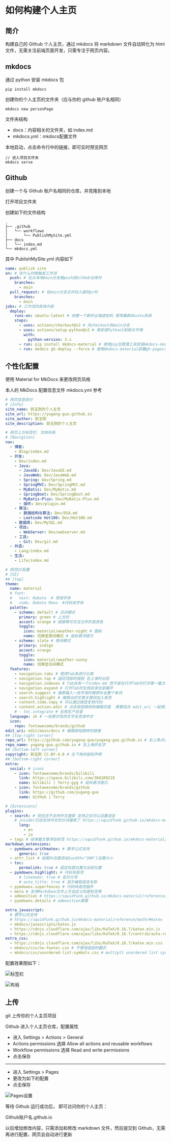# 如何构建个人主页

## 简介

构建自己的 Github 个人主页，通过 mkdocs 将 markdown 文件自动转化为 html 文件，无需关注前端页面开发，只需专注于网页内容。

## mkdocs

通过 python 安装 mkdocs 包

```shell
pip install mkdocs
```

创建你的个人主页的文件夹（应与你的 github 账户名相同）

```shell
mkdocs new personPage
```

文件夹结构

- docs：内容相关的文件夹，如 index.md
- mkdocs.yml：mkdocs配置文件

本地启动，点击命令行中的链接，即可实时预览网页

```shell
// 进入项目文件夹
mkdocs serve
```

## Github

创建一个与 Github 账户名相同的仓库，并克隆到本地

打开项目文件夹

创建如下的文件结构

```
.
├── .github
│   └── workflows
│       └── PublishMySite.yml
├── docs
│   └── index.md
└── mkdocs.yml
```

其中 PublishMySite.yml 内容如下

```yml
name: publish site
on: # 在什么时候触发工作流
  push: # 在从本地main分支被push到GitHub仓库时
    branches:
      - main
  pull_request: # 在main分支合并别人提的pr时
    branches:
      - main
jobs: # 工作流的具体内容
  deploy:
    runs-on: ubuntu-latest # 创建一个新的云端虚拟机 使用最新Ubuntu系统
    steps:
      - uses: actions/checkout@v2 # 先checkout到main分支
      - uses: actions/setup-python@v2 # 再安装Python3和相关环境
        with:
          python-version: 3.x
      - run: pip install mkdocs-material # 使用pip包管理工具安装mkdocs-material
      - run: mkdocs gh-deploy --force # 使用mkdocs-material部署gh-pages分支
```

## 个性化配置

使用 Material for MkDocs 来更改网页风格

本人的 MkDocs 配置信息文件 mkdocs.yml 参考

```yml
# 网页信息部分
# [Info]
site_name: 郭玉刚的个人主页
site_url: https://yugang-guo.github.io
site_author: 郭玉刚
site_description: 郭玉刚的个人主页

# 网页上方标签栏、文档布局
# [Navigtion]
nav:
  - 博客:
    - Blog/index.md
  - 开发:
    - Dev/index.md
    - Java: 
      - JavaSE: Dev/JavaSE.md
      - JavaWeb: Dev/JavaWeb.md
      - Spring: Dev/Spring.md
      - SpringMVC: Dev/SpringMVC.md
      - MyBatis: Dev/MyBatis.md
      - SpringBoot: Dev/SpringBoot.md
      - MyBatis-Plus: Dev/MyBatis-Plus.md
      - 插件: Dev/plugin.md
    - 算法:
      - 数据结构与算法: Dev/DSA.md
      - Leetcode Hot100: Dev/Hot100.md
    - 数据库: Dev/MySQL.md
    - 项目:
      - WebServer: Dev/webserver.md
    - 工具:
      - Git: Dev/git.md
  - 外语:
    - Lang/index.md
  - 生活:
    - Life/index.md

# 网页UI配置
# [UI]
## [top]
theme:
  name: material
  # font:
  #   text: Roboto  # 常规字体
  #   code: Roboto Mono  #代码块字体
  palette:
    - scheme: default # 日间模式
      primary: green # 上方的
      accent: orange # 链接等可交互元件的高亮色
      toggle:
        icon: material/weather-night # 图标
        name: 切换至夜间模式 # 鼠标悬浮提示
    - scheme: slate # 夜间模式
      primary: indigo
      accent: orange
      toggle:
        icon: material/weather-sunny
        name: 切换至日间模式
  features:
    - navigation.tabs # 使用Tab来进行分类
    - navigation.top # 返回顶部的按钮 在上滑时出现
    - navigation.indexes # Tab会有一个index.md 而不是在打开Tab时打开第一篇文章
    - navigation.expand # 打开Tab时左侧目录全部展开
    - search.suggest # 搜索输入一些字母时推荐补全整个单词
    - search.highlight # 搜索出的文章关键词加入高亮
    - content.code.copy # 可以通过按钮复制代码
    - content.action.edit # 点击按钮跳转到编辑页面  需要结合 edit_uri 一起使用
    # - toc.integrate # 右侧生产目录
  language: zh # 一些提示性的文字会变成中文
  icon:
    repo: fontawesome/brands/github
edit_uri: edit/main/docs # 编辑按钮跳转的链接
## [top-right corner]
repo_url: https://github.com/yugang-guo/yugang-guo.github.io # 右上角点击跳转的链接
repo_name: yugang-guo.github.io # 右上角的名字
## [bottom-left corner]
copyright: 郭玉刚 CC-BY-4.0 # 左下角的版权声明
## [bottom-right corner]
extra:
  social: # icons
    - icon: fontawesome/brands/bilibili
      link: https://space.bilibili.com/384189219
      name: bilibili | Terry-gyg # 鼠标悬浮提示
    - icon: fontawesome/brands/github
      link: https://github.com/yugang-guo
      name: GitHub | Terry

# [Extensions]
plugins:
  - search: # 现在还不支持中文搜索 支持之后可以设置语言
    # insider已经支持中文的分词搜索了 https://squidfunk.github.io/mkdocs-material/blog/2022/chinese-search-support/
      lang:
        - en
        - ja
  - tags # 给单篇文章添加标签 https://squidfunk.github.io/mkdocs-material/setup/setting-up-tags/?h=tags
markdown_extensions:
  - pymdownx.arithmatex: # 数学公式支持
      generic: true
  - attr_list # 给图片后面添加{width="300"}设置大小
  - toc:
      permalink: true # 固定标题位置为当前位置
  - pymdownx.highlight: # 代码块高亮
      # linenums: true # 显示行号
      # auto_title: true # 显示编程语言名称
  - pymdownx.superfences # 代码块高亮插件
  - meta # 支持Markdown文件上方自定义标题标签等
  - admonition # https://squidfunk.github.io/mkdocs-material/reference/admonitions/#inline-blocks
  - pymdownx.details # admonition需要

extra_javascript:
  # 数学公式支持
  # https://squidfunk.github.io/mkdocs-material/reference/math/#katex
  - mkdocs/javascripts/katex.js
  - https://cdnjs.cloudflare.com/ajax/libs/KaTeX/0.16.7/katex.min.js  
  - https://cdnjs.cloudflare.com/ajax/libs/KaTeX/0.16.7/contrib/auto-render.min.js
extra_css:
  - https://cdnjs.cloudflare.com/ajax/libs/KaTeX/0.16.7/katex.min.css
  - mkdocs/css/no-footer.css # 不使用底部的翻页
  - mkdocs/css/unordered-list-symbols.css # multiplt unordered list symbols
```

配置效果图如下：

![标签栏](assets/buildPersonPage-1.png)

![布局](assets/buildPersonPage-2.png)

## 上传

git 上传你的个人主页项目

Github 进入个人主页仓库，配置属性

- 进入 Settings > Actions > General
- Actions permissions 选择 Allow all actions and reusable workflows
- Workflow permissions 选择 Read and write permissions
- 点击保存

-------------------------------------------------

- 进入 Settings > Pages
- 更改为如下的配置
- 点击保存

![Pages设置](assets/buildPersonPage-3.png)

等待 Github 运行成功后， 即可访问你的个人主页：

Github账户名.github.io

以后增加修改内容，只需添加和修改 markdown 文件，然后提交到 Github，无需再进行配置，网页会自动进行更新
